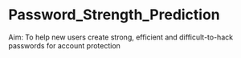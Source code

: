 # Password_Strength_Prediction

Aim: To help new users create strong, efficient and difficult-to-hack passwords for account protection

